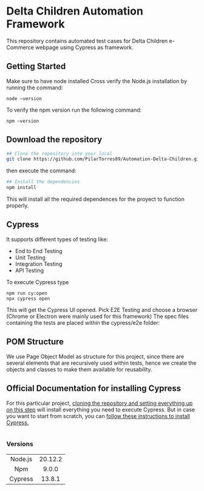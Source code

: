 # Delta Children Automation Framework

This repository contains automated test cases for Delta Children e-Commerce webpage using Cypress as framework.

## Getting Started

Make sure to have node installed
Cross verify the Node.js installation by running the command:

```
node –version
```

To verify the npm version run the following command:

```
npm –version
```
## Download the repository

```bash
## Clone the repository into your local
git clone https://github.com/PilarTorres89/Automation-Delta-Children.git
```

then execute the command:

```bash
## Install the dependencies
npm install
```

This will install all the required dependences for the proyect to function properly.

## Cypress

It supports different types of testing like:

- End to End Testing
- Unit Testing
- Integration Testing
- API Testing

To execute Cypress type

```
npm run cy:open
npx cypress open
```

This will get the Cypress UI opened. Pick E2E Testing and choose a browser (Chrome or Electron were mainly used for this framework)
The spec files containing the tests are placed within the cypress/e2e folder:



## POM Structure

We use Page Object Model as structure for this project, since there are several elements that are recursively used within tests, hence we create the objects and classes to make them available for reusability.


## Official Documentation for installing Cypress

For this particular project, [cloning the repository and setting everything up on this step](#download-the-repository) will install everything you need to execute Cypress.
But in case you want to start from scratch, you can
[follow these instructions to install Cypress.](https://on.cypress.io/installing-cypress)

|     |     |     |     |     |     |     |
| :-: | :-: | :-: | :-: | :-: | :-: | :-: |

### Versions

|         |         |
| :-----: | :-----: |
| Node.js | 20.12.2 |
|   Npm   |  9.0.0  |
| Cypress | 13.8.1  |

